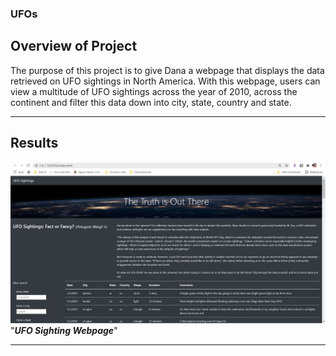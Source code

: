### UFOs

## __Overview of Project__

The purpose of this project is to give Dana a webpage that displays the data retrieved on UFO sightings in North America. With this webpage, users can view a multitude of UFO sightings across the year of 2010, across the continent and filter this data down into city, state, country and state.

---

## __Results__

![logo](https://github.com/DONtheGREAT/UFOs/blob/main/static/images/Webpage.PNG) "***UFO Sighting Webpage***"



---
